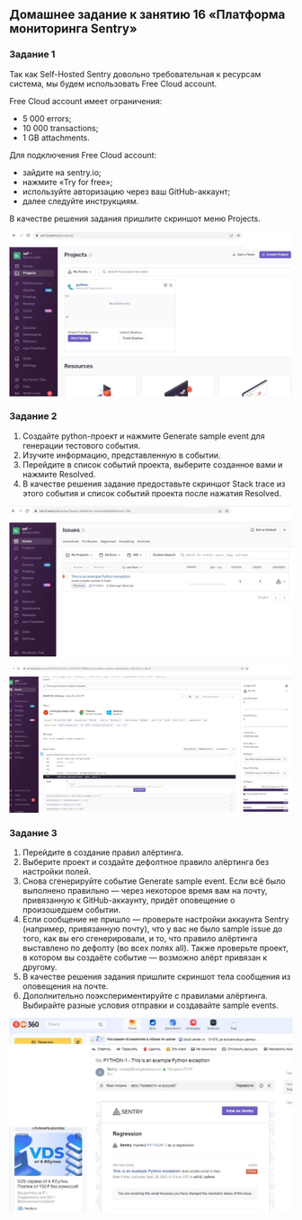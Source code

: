 ## Домашнее задание к занятию 16 «Платформа мониторинга Sentry»

### Задание 1

Так как Self-Hosted Sentry довольно требовательная к ресурсам система, мы будем использовать Free Сloud account.

Free Cloud account имеет ограничения:

- 5 000 errors;
- 10 000 transactions;
- 1 GB attachments.

Для подключения Free Cloud account:

- зайдите на sentry.io;
- нажмите «Try for free»;
- используйте авторизацию через ваш GitHub-аккаунт;
- далее следуйте инструкциям.

В качестве решения задания пришлите скриншот меню Projects.

![Ссылка 1](https://github.com/Firewal7/devops-netology/blob/main/image/10-monitoring-05-sentry-1.jpg)

### Задание 2

1. Создайте python-проект и нажмите Generate sample event для генерации тестового события.
2. Изучите информацию, представленную в событии.
3. Перейдите в список событий проекта, выберите созданное вами и нажмите Resolved.
4. В качестве решения задание предоставьте скриншот Stack trace из этого события и список событий проекта после нажатия Resolved.

![Ссылка 2](https://github.com/Firewal7/devops-netology/blob/main/image/10-monitoring-05-sentry-2.jpg)

![Ссылка 3](https://github.com/Firewal7/devops-netology/blob/main/image/10-monitoring-05-sentry-3.jpg)

### Задание 3

1. Перейдите в создание правил алёртинга.
2. Выберите проект и создайте дефолтное правило алёртинга без настройки полей.
3. Снова сгенерируйте событие Generate sample event. Если всё было выполнено правильно — через некоторое время вам на почту, привязанную к GitHub-аккаунту, придёт оповещение о произошедшем событии.
4. Если сообщение не пришло — проверьте настройки аккаунта Sentry (например, привязанную почту), что у вас не было sample issue до того, как вы его сгенерировали, и то, что правило алёртинга выставлено по дефолту (во всех полях all). Также проверьте проект, в котором вы создаёте событие — возможно алёрт привязан к другому.
5. В качестве решения задания пришлите скриншот тела сообщения из оповещения на почте.
6. Дополнительно поэкспериментируйте с правилами алёртинга. Выбирайте разные условия отправки и создавайте sample events.

![Ссылка 4](https://github.com/Firewal7/devops-netology/blob/main/image/10-monitoring-05-sentry-4.jpg)

